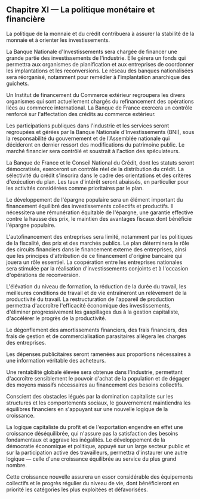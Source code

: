 ## Chapitre XI — La politique monétaire et financière

La politique de la monnaie et du crédit contribuera à assurer la stabilité de
la monnaie et à orienter les investissements.

La Banque Nationale d'Investissements sera chargée de financer une grande
partie des investissements de l'industrie. Elle gérera un fonds qui permettra
aux organismes de planification et aux entreprises de coordonner les
implantations et les reconversions. Le réseau des banques nationalisées sera
réorganisé, notamment pour remédier à l'implantation anarchique des guichets.

Un Institut de financement du Commerce extérieur regroupera les divers
organismes qui sont actuellement chargés du refinancement des opérations liées
au commerce international. La Banque de France exercera un contrôle renforcé
sur l'affectation des crédits au commerce extérieur.

Les participations publiques dans l'industrie et les services seront
regroupées et gérées par la Banque Nationale d'Investissements (BNI), sous la
responsabilité du gouvernement et de l'Assemblée nationale qui décideront en
dernier ressort des modifications du patrimoine public. Le marché financier
sera contrôlé et soustrait à l'action des spéculateurs.

La Banque de France et le Conseil National du Crédit, dont les statuts seront
démocratisés, exerceront un contrôle réel de la distribution du crédit. La
sélectivité du crédit s'inscrira dans le cadre des orientations et des
critères d'exécution du plan. Les taux d'intérêt seront abaissés, en
particulier pour les activités considérées comme prioritaires par le plan.

Le développement de l'épargne populaire sera un élément important du
financement équilibré des investissements collectifs et productifs. Il
nécessitera une rémunération équitable de l'épargne, une garantie effective
contre la hausse des prix, le maintien des avantages fiscaux dont bénéficie
l'épargne populaire.

L'autofinancement des entreprises sera limité, notamment par les politiques de
la fiscalité, des prix et des marchés publics. Le plan déterminera le rôle des
circuits financiers dans le financement externe des entreprises, ainsi que les
principes d'attribution de ce financement d'origine bancaire qui jouera un
rôle essentiel. La coopération entre les entreprises nationales sera stimulée
par la réalisation d'investissements conjoints et à l'occasion d'opérations de
reconversion.

L'élévation du niveau de formation, la réduction de la durée du travail, les
meilleures conditions de travail et de vie entraîneront un relèvement de la
productivité du travail. La restructuration de l'appareil de production
permettra d'accroître l'efficacité économique des investissements, d'éliminer
progressivement les gaspillages dus à la gestion capitaliste, d'accélérer le
progrès de la productivité.

Le dégonflement des amortissements financiers, des frais financiers, des frais
de gestion et de commercialisation parasitaires allégera les charges des
entreprises.

Les dépenses publicitaires seront ramenées aux proportions nécessaires à une
information véritable des acheteurs.

Une rentabilité globale élevée sera obtenue dans l'industrie, permettant
d'accroître sensiblement le pouvoir d'achat de la population et de dégager des
moyens massifs nécessaires au financement des besoins collectifs.

Conscient des obstacles légués par la domination capitaliste sur les
structures et les comportements sociaux, le gouvernement maintiendra les
équilibres financiers en s'appuyant sur une nouvelle logique de la croissance.

La logique capitaliste du profit et de l'exportation engendre en effet une
croissance déséquilibrée, qui n'assure pas la satisfaction des besoins
fondamentaux et aggrave les inégalités. Le développement de la démocratie
économique et politique, appuyé sur un large secteur public et sur la
participation active des travailleurs, permettra d'instaurer une autre logique
— celle d'une croissance équilibrée au service du plus grand nombre.

Cette croissance nouvelle assurera un essor considérable des équipements
collectifs et le progrès régulier du niveau de vie, dont bénéficieront en
priorité les catégories les plus exploitées et défavorisées.

